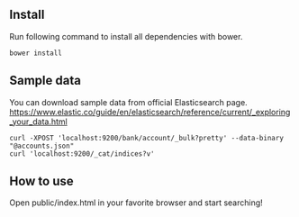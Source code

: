 ## Install

Run following command to install all dependencies with bower.

    bower install

## Sample data

You can download sample data from official Elasticsearch page.
https://www.elastic.co/guide/en/elasticsearch/reference/current/_exploring_your_data.html

    curl -XPOST 'localhost:9200/bank/account/_bulk?pretty' --data-binary "@accounts.json"
    curl 'localhost:9200/_cat/indices?v'
    
## How to use

Open public/index.html in your favorite browser and start searching!